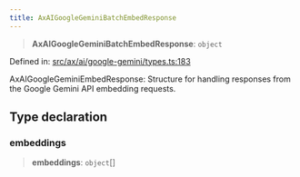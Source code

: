 ```yaml
---
title: AxAIGoogleGeminiBatchEmbedResponse
---
```


> **AxAIGoogleGeminiBatchEmbedResponse**: `object`

Defined in: [src/ax/ai/google-gemini/types.ts:183](#apidocs/httpsgithubcomax-llmaxblob3b79ada8d723949fcd8a76c2b6f48cf69d8394f8srcaxaigoogle-geminitypestsl183)

AxAIGoogleGeminiEmbedResponse: Structure for handling responses from the Google Gemini API embedding requests.

## Type declaration

<a id="embeddings"></a>

### embeddings

> **embeddings**: `object`[]
